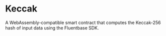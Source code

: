 # Keccak

A WebAssembly-compatible smart contract that computes the Keccak-256 hash of input data using the Fluentbase SDK.
